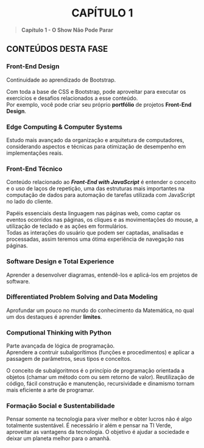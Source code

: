 <h1 style="text-align: center;">CAPÍTULO 1</h1>

>**Capítulo 1 - O Show Não Pode Parar**

## CONTEÚDOS DESTA FASE

### Front-End Design

Continuidade ao aprendizado de Bootstrap.

Com toda a base de CSS e Bootstrap, pode aproveitar para executar os exercícios e desafios relacionados a esse conteúdo.<br>Por exemplo, você pode criar seu próprio **portfólio** de projetos **Front-End Design**.

### Edge Computing & Computer Systems

Estudo mais avançado da organização e arquitetura de computadores, considerando aspectos e técnicas para otimização de desempenho em implementações reais.

### Front-End Técnico

Conteúdo relacionado ao ***Front-End with JavaScript*** é entender o conceito e o uso de laços de repetição, uma das estruturas mais importantes na computação de dados para automação de tarefas utilizada com JavaScript no lado do cliente.

Papéis essenciais desta linguagem nas páginas web, como captar os eventos ocorridos nas páginas, os cliques e as movimentações do mouse, a utilização de teclado e as ações em formulários.<br>Todas as interações do usuário que podem ser captadas, analisadas e processadas, assim teremos uma ótima experiência de navegação nas páginas.

### Software Design e Total Experience

Aprender a desenvolver diagramas, entendê-los e aplicá-los em projetos de software.

### Differentiated Problem Solving and Data Modeling

Aprofundar um pouco no mundo do conhecimento da Matemática, no qual um dos destaques é aprender **limites**.

### Computional Thinking with Python

Parte avançada de lógica de programação.<br>Aprendere a contruir subalgorítimos (funções e procedimentos) e aplicar a passagem de parâmetros, seus tipos e conceitos.

O conceito de subalgoritmos é o princípio de programação orientada a objetos (chamar um método com ou sem retorno de valor). Reutilização de código, fácil construção e manutenção, recursividade e dinamismo tornam mais eficiente a arte de programar.

### Formação Social e Sustentabilidade

Pensar somente na tecnologia para viver melhor e obter lucros não é algo totalmente sustentável. É necessário ir além e pensar na TI Verde, aproveitar as vantagens da tecnologia. O objetivo é ajudar a sociedade e deixar um planeta melhor para o amanhã.